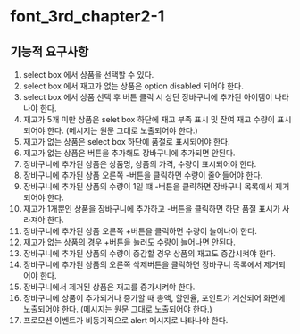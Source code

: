 # font_3rd_chapter2-1

## 기능적 요구사항

1. select box 에서 상품을 선택할 수 있다.
2. select box 에서 재고가 없는 상품은 option disabled 되어야 한다.
3. select box 에서 상품 선택 후 버튼 클릭 시 상단 장바구니에 추가된 아이템이 나타나야 한다.
4. 재고가 5개 미만 상품은 selet box 하단에 재고 부족 표시 및 잔여 재고 수량이 표시되어야 한다. (메시지는 원문 그대로 노출되어야 한다.)
5. 재고가 없는 상품은 select box 하단에 품절로 표시되어야 한다.
6. 재고가 없는 상품은 버튼을 추가해도 장바구니에 추가되면 안된다.
6. 장바구니에 추가된 상품은 상품명, 상품의 가격, 수량이 표시되어야 한다.
7. 장바구니에 추가된 상품 오른쪽 -버튼을 클릭하면 수량이 줄어들어야 한다.
8. 장바구니에 추가된 상품의 수량이 1일 떄 -버튼을 클릭하면 장바구니 목록에서 제거되어야 한다.
9. 재고가 1개뿐인 상품을 장바구니에 추가하고 -버튼을 클릭하면 하단 품절 표시가 사라져야 한다.
10. 장바구니에 추가된 상품 오른쪽 +버튼을 클릭하면 수량이 늘어나야 한다.
11. 재고가 없는 상품의 경우 +버튼을 눌러도 수량이 늘어나면 안된다.
12. 장바구니에 추가된 상품의 수량이 증감할 경우 상품의 재고도 증감시켜야 한다.
13. 장바구니에 추가된 상품의 오른쪽 삭제버튼을 클릭하면 장바구니 목록에서 제거되어야 한다.
14. 장바구니에서 제거된 상품은 재고를 증가시켜야 한다.
15. 장바구니에 상품이 추가되거나 증가할 때 총액, 할인율, 포인트가 계산되어 화면에 노출되어야 한다. (메시지는 원문 그대로 노출되어야 한다.)
16. 프로모션 이벤트가 비동기적으로 alert 메시지로 나타나야 한다.